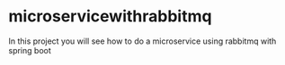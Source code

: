 # microservicewithrabbitmq
In this project you will see how to do a microservice using rabbitmq with spring boot

